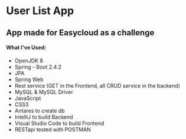 # User List App
## App made for Easycloud as a challenge

#### What I've Used:
* OpenJDK 8
* Spring - Boot 2.4.2
* JPA
* Spring Web
* Rest service (GET in the Frontend, all CRUD service in the backend)
* MySQL & MySQL Driver
* JavaScript 
* CSS3
* Antares to create db
* IntelliJ to build Backend
* Visual Studio Code to build Frontend
* RESTapi tested with POSTMAN